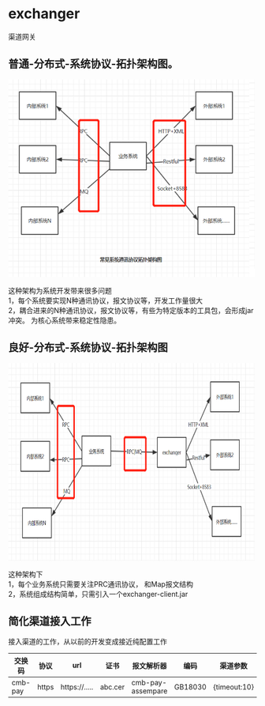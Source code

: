 # exchanger
渠道网关

 ## 普通-分布式-系统协议-拓扑架构图。 
 
<img  src= 'image/old_sa.bmp' width = "500" height = "400"  >

这种架构为系统开发带来很多问题   
1，每个系统要实现N种通讯协议，报文协议等，开发工作量很大   
2，耦合进来的N种通讯协议，报文协议等，有些为特定版本的工具包，会形成jar冲突。
 为核心系统带来稳定性隐患。   


 ## 良好-分布式-系统协议-拓扑架构图

 <img  src= 'image/better_sa.bmp' width = "500" height = "400"  >
 
 这种架构下   
 1，每个业务系统只需要关注PRC通讯协议， 和Map报文结构    
 2，系统组成结构简单，只需引入一个exchanger-client.jar    


 ## 简化渠道接入工作
 
 接入渠道的工作，从以前的开发变成接近纯配置工作
 
 
| 交换码 | 协议 | url | 证书 | 报文解析器 | 编码 | 渠道参数 |备注 |服务模式|
|----|----|----|----|----|----|----|----|----| 
| cmb-pay | https | https://..... | abc.cer | cmb-pay-assempare | GB18030| {timeout:10} | |CLIENT | 
 



 


